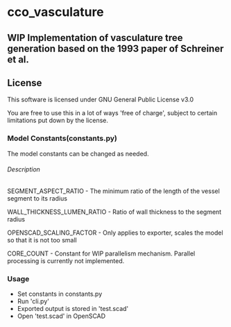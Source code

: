 # cco_vasculature

## WIP Implementation of vasculature tree generation based on the 1993 paper of Schreiner et al.

## License

This software is licensed under GNU General Public License v3.0

You are free to use this in a lot of ways 'free of charge', subject to certain limitations put down by the license.

### Model Constants(constants.py)
The model constants can be changed as needed.  
###### Description

SEGMENT\_ASPECT\_RATIO - The minimum ratio of the length of the vessel segment to its radius

WALL\_THICKNESS\_LUMEN\_RATIO - Ratio of wall thickness to the segment radius

OPENSCAD\_SCALING\_FACTOR - Only applies to exporter, scales the model so that it is not too small

CORE\_COUNT - Constant for WIP parallelism mechanism. Parallel processing is currently not implemented.


### Usage
- Set constants in constants.py
- Run 'cli.py'
- Exported output is stored in 'test.scad'
- Open 'test.scad' in OpenSCAD


